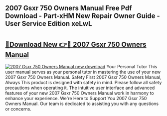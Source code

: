 ## 2007 Gsxr 750 Owners Manual Free Pdf Download - Part-xHM New Repair Owner Guide - User Service Edition xeLwL

# <h2><a href="http://bc16202.oget.top/?id=2007+Gsxr+750+Owners+Manual">🔗Download New 👉🔴 2007 Gsxr 750 Owners Manual</a></h2>

[![2007 Gsxr 750 Owners Manual new download](https://i.imgur.com/5g1atiW.png)](http://bc16202.oget.top/?id=2007+Gsxr+750+Owners+Manual)
Your Personal Tutor This user manual serves as your personal tutor in mastering the use of your new 2007 Gsxr 750 Owners Manual. Safety First 2007 Gsxr 750 Owners Manual, Always This product is designed with safety in mind. Please follow all safety precautions when operating it. The intuitive user interface and advanced features of your new 2007 Gsxr 750 Owners Manual work in harmony to enhance your experience. We're Here to Support You 2007 Gsxr 750 Owners Manual. Our team is dedicated to assisting you with any questions or concerns.
